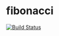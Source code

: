 # fibonacci
[![Build Status](https://56ee-86-101-78-203.ngrok-free.app/buildStatus/icon?job=fibonacci)](https://56ee-86-101-78-203.ngrok-free.app/job/fibonacci/)
